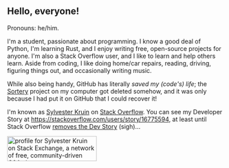 <h2>Hello, everyone!</h2>

Pronouns: he/him.

I'm a student, passionate about programming. I know a good deal of Python, I'm learning Rust, and I enjoy writing free, open-source projects for anyone. I'm also a Stack Overflow user, and I like to learn and help others learn. Aside from coding, I like doing home/car repairs, reading, driving, figuring things out, and occasionally writing music.

While also being handy, GitHub has literally _saved my (code's) life_; the [Sortery](https://github.com/SamMatzko/Sortery/) project on my computer got deleted somehow, and it was only because I had put it on GitHub that I could recover it!

I'm known as [Sylvester Kruin](https://stackoverflow.com/users/16775594/sylvester-kruin) on [Stack Overflow](https://stackoverflow.com). You can see my Developer Story at https://stackoverflow.com/users/story/16775594, at least until Stack Overflow [removes the Dev Story](https://meta.stackoverflow.com/q/415293/16775594) (sigh)...

<a href="https://stackexchange.com/users/22592749/sylvester-kruin"><img src="https://stackexchange.com/users/flair/22592749.png" width="208" height="58" alt="profile for Sylvester Kruin on Stack Exchange, a network of free, community-driven Q&amp;A sites" title="profile for Sylvester Kruin on Stack Exchange, a network of free, community-driven Q&amp;A sites" /></a>
